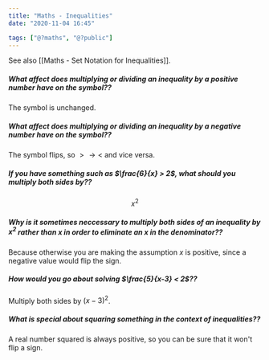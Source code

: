 ```yaml
---
title: "Maths - Inequalities"
date: "2020-11-04 16:45"

tags: ["@?maths", "@?public"]
---
```


See also [[Maths - Set Notation for Inequalities]].

##### What affect does multiplying or dividing an inequality by a positive number have on the symbol??
The symbol is unchanged.

##### What affect does multiplying or dividing an inequality by a negative number have on the symbol??
The symbol flips, so $> \to <$ and vice versa.

##### If you have something such as $\frac{6}{x} > 2$, what should you multiply both sides by??
$$
x^2
$$

##### Why is it sometimes neccessary to multiply both sides of an inequality by $x^2$ rather than $x$ in order to eliminate an $x$ in the denominator??
Because otherwise you are making the assumption $x$ is positive, since a negative value would flip the sign.

##### How would you go about solving $\frac{5}{x-3} < 2$??
Multiply both sides by $(x-3)^2$.

##### What is special about squaring something in the context of inequalities??
A real number squared is always positive, so you can be sure that it won't flip a sign.
